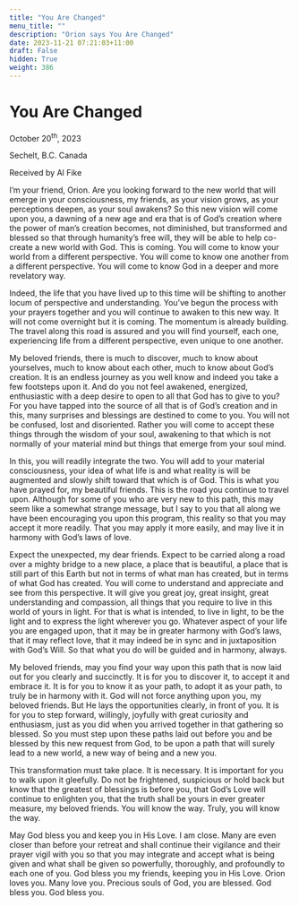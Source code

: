 ```yaml
---
title: "You Are Changed"
menu_title: ""
description: "Orion says You Are Changed"
date: 2023-11-21 07:21:03+11:00
draft: False
hidden: True
weight: 386
---
```

# You Are Changed

October 20<sup>th</sup>, 2023

Sechelt, B.C. Canada

Received by Al Fike  



I’m your friend, Orion. Are you looking forward to the new world that will emerge in your consciousness, my friends, as your vision grows, as your perceptions deepen, as your soul awakens? So this new vision will come upon you, a dawning of a new age and era that is of God’s creation where the power of man’s creation becomes, not diminished, but transformed and blessed so that through humanity’s free will, they will be able to help co-create a new world with God. This is coming. You will come to know your world from a different perspective. You will come to know one another from a different perspective. You will come to know God in a deeper and more revelatory way. 

Indeed, the life that you have lived up to this time will be shifting to another locum of perspective and understanding. You’ve begun the process with your prayers together and you will continue to awaken to this new way. It will not come overnight but it is coming. The momentum is already building. The travel along this road is assured and you will find yourself, each one, experiencing life from a different perspective, even unique to one another.

My beloved friends, there is much to discover, much to know about yourselves, much to know about each other, much to know about God’s creation. It is an endless journey as you well know and indeed you take a few footsteps upon it. And do you not feel awakened, energized, enthusiastic with a deep desire to open to all that God has to give to you?  For you have tapped into the source of all that is of God’s creation and in this, many surprises and blessings are destined to come to you. You will not be confused, lost and disoriented. Rather you will come to accept these things through the wisdom of your soul, awakening to that which is not normally of your material mind but things that emerge from your soul mind. 

In this, you will readily integrate the two. You will add to your material consciousness, your idea of what life is and what reality is will be augmented and slowly shift toward that which is of God. This is what you have prayed for, my beautiful friends. This is the road you continue to travel upon. Although for some of you who are very new to this path, this may seem like a somewhat strange message, but I say to you that all along we have been encouraging you upon this program, this reality so that you may accept it more readily. That you may apply it more easily, and may live it in harmony with God’s laws of love.

Expect the unexpected, my dear friends. Expect to be carried along a road over a mighty bridge to a new place, a place that is beautiful, a place that is still part of this Earth but not in terms of what man has created, but in terms of what God has created. You will come to understand and appreciate and see from this perspective. It will give you great joy, great insight, great understanding and compassion, all things that you require to live in this world of yours in light. For that is what is intended, to live in light, to be the light and to express the light wherever you go. Whatever aspect of your life you are engaged upon, that it may be in greater harmony with God’s laws, that it may reflect love, that it may indeed be in sync and in juxtaposition with God’s Will. So that what you do will be guided and in harmony, always.

My beloved friends, may you find your way upon this path that is now laid out for you clearly and succinctly. It is for you to discover it, to accept it and embrace it. It is for you to know it as your path, to adopt it as your path, to truly be in harmony with it. God will not force anything upon you, my beloved friends. But He lays the opportunities clearly, in front of you. It is for you to step forward, willingly, joyfully with great curiosity and enthusiasm, just as you did when you arrived together in that gathering so blessed. So you must step upon these paths laid out before you and be blessed by this new request from God, to be upon a path that will surely lead to a new world, a new way of being and a new you. 

This transformation must take place. It is necessary. It is important for you to walk upon it gleefully. Do not be frightened, suspicious or hold back but know that the greatest of blessings is before you, that God’s Love will continue to enlighten you, that the truth shall be yours in ever greater measure, my beloved friends. You will know the way. Truly, you will know the way. 

May God bless you and keep you in His Love. I am close. Many are even closer than before your retreat and shall continue their vigilance and their prayer vigil with you so that you may integrate and accept what is being given and what shall be given so powerfully, thoroughly, and profoundly to each one of you. God bless you my friends, keeping you in His Love. Orion loves you. Many love you. Precious souls of God, you are blessed. God bless you. God bless you.